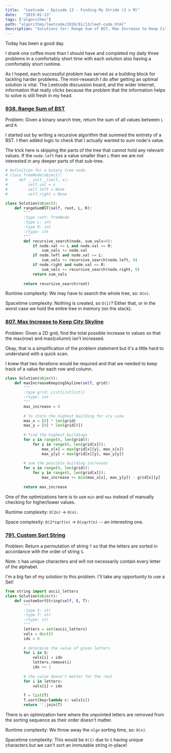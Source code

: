 ```yaml
---
title:  "Leetcode - Episode 13 - Finding My Stride (3 x M)"
date:   "2019-01-13"
tags: ["algorithms"]
path: "algorithms/leetcode/2019/01/13/leet-code.html"
description: "Solutions for: Range Sum of BST, Max Increase to Keep City Skyline, and Custom Sort String."
---
```


Today has been a good day.

I drank one coffee more than I should have and completed my daily three problems in a comfortably short time with each solution also having a comfortably short runtime.

As I hoped, each successful problem has served as a building block for tackling harder problems. The mini-research I do after getting an optimal solution is vital. The Leetcode discussion board, and the wider internet, information that really clicks because the problem that the information helps to solve is still fresh in my head.

### [938. Range Sum of BST](https://leetcode.com/problems/range-sum-of-bst/)

Problem: Given a binary search tree, return the sum of all values between `L` and `R`.

I started out by writing a recursive algorithm that summed the entirety of a BST. I then added logic to check that I actually wanted to sum node's value.

The trick here is skipping the parts of the tree that cannot hold any relevant values. If the `node.left` has a value smaller than `L` then we are not interested in any deeper parts of that sub-tree.

```python
# Definition for a binary tree node.
# class TreeNode(object):
#     def __init__(self, x):
#         self.val = x
#         self.left = None
#         self.right = None

class Solution(object):
    def rangeSumBST(self, root, L, R):
        """
        :type root: TreeNode
        :type L: int
        :type R: int
        :rtype: int
        """
        def recursive_search(node, sum_vals=0):
            if node.val >= L and node.val <= R:
                sum_vals += node.val
            if node.left and node.val >= L:
                sum_vals += recursive_search(node.left, 0)
            if node.right and node.val <= R:
                sum_vals += recursive_search(node.right, 0)
            return sum_vals
        
        return recursive_search(root)
```

Runtime complexity: We may have to search the whole tree, so: `O(n)`.

Spacetime complexity: Nothing is created, so `O(1)`? Either that, or in the worst case we hold the entire tree in memory (on the stack).

### [807. Max Increase to Keep City Skyline](https://leetcode.com/problems/max-increase-to-keep-city-skyline/)

Problem: Given a 2D grid, find the total possible increase to values so that the max(row) and max(column) isn't increased.

Okay, that is a simplification of the problem statement but it's a little hard to understand with a quick scan.

I knew that two iterations would be required and that we needed to keep track of a value for each row and column.

```python
class Solution(object):
    def maxIncreaseKeepingSkyline(self, grid):
        """
        :type grid: List[List[int]]
        :rtype: int
        """
        max_increase = 0
        
        # to store the highest building for x/y view
        max_x = [0] * len(grid)
        max_y = [0] * len(grid[0])
        
        # find the highest buildings
        for x in range(0, len(grid)):
            for y in range(0, len(grid[x])):
                max_x[x] = max(grid[x][y], max_x[x])
                max_y[y] = max(grid[x][y], max_y[y])
        
        # sum the possible building increases
        for x in range(0, len(grid)):
            for y in range(0, len(grid[x])):
                max_increase += min(max_x[x], max_y[y]) - grid[x][y]
        
        return max_increase
```

One of the optimizations here is to use `min` and `max` instead of manually checking for higher/lower values.

Runtime complexity: `O(2n)` -> `O(n)`.

Space complexity: `O(2*sqrt(n)` -> `O(sqrt(n)` -- an interesting one.

### [791. Custom Sort String](https://leetcode.com/problems/custom-sort-string/)

Problem: Return a permutation of string `T` so that the letters are sorted in accordance with the order of string `S`.

Note: `S` has unique characters and will not necessarily contain every letter of the alphabet.

I'm a big fan of my solution to this problem. I'll take any opportunity to use a Set!

```python
from string import ascii_letters  
class Solution(object):
    def customSortString(self, S, T):
        """
        :type S: str
        :type T: str
        :rtype: str
        """
        letters = set(ascii_letters)
        vals = dict()
        idx = 0
        
        # determine the value of given letters
        for i in S:
            vals[i] = idx
            letters.remove(i)
            idx += 1
        
        # the value doesn't matter for the rest
        for i in letters:
            vals[i] = idx
            
        T = list(T)
        T.sort(key=lambda c: vals[c])
        return ''.join(T)
```

There is an optimization here where the unpointed letters are removed from the sorting sequence as their order doesn't matter.

Runtime complexity: We throw away the `nlgn` sorting time, so: `O(n)`.

Spacetime complexity: This would be `O(1)` due to `S` having unique characters but we can't sort an immutable string in-place!
